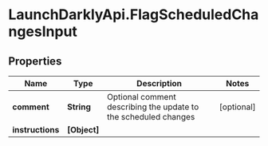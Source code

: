 # LaunchDarklyApi.FlagScheduledChangesInput

## Properties

Name | Type | Description | Notes
------------ | ------------- | ------------- | -------------
**comment** | **String** | Optional comment describing the update to the scheduled changes | [optional] 
**instructions** | **[Object]** |  | 


